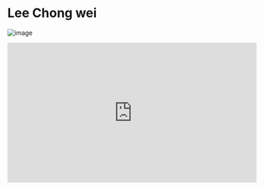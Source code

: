 # Lee Chong wei

![image](https://github.com/PrinceAureus/PrinceAureus.github.io/assets/153151417/ca8cdf5f-1ddb-434c-b98d-05f3d874ed8b)


<iframe width="560" height="315" src="https://www.youtube.com/embed/DDG8RvCUwVc?si=MgFvL-1Cs_8sHAQu" title="YouTube video player" frameborder="0" allow="accelerometer; autoplay; clipboard-write; encrypted-media; gyroscope; picture-in-picture; web-share" allowfullscreen></iframe>
